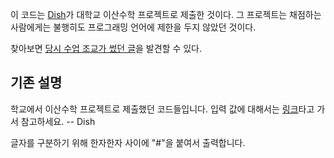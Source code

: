 이 코드는 [Dish](http://dish.upnl.org/)가 대학교 이산수학 프로젝트로 제출한 것이다.  그 프로젝트는 채점하는 사람에게는 불행히도 프로그래밍 언어에 제한을 두지 않았던 것이다.

찾아보면 [당시 수업 조교가 썼던 글](http://drspark.dreamwiz.com/cgi-bin/zero/view.php?id=talk&no=2073)을 발견할 수 있다.

## 기존 설명

학교에서 이산수학 프로젝트로 제출했던 코드들입니다. 입력 값에 대해서는 [링크](http://ko.wikipedia.org/wiki/RSA)타고 가서 참고하세요. -- Dish
 
글자를 구분하기 위해 한자한자 사이에 "#"을 붙여서 출력합니다.

